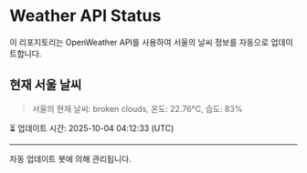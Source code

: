 
# Weather API Status

이 리포지토리는 OpenWeather API를 사용하여 서울의 날씨 정보를 자동으로 업데이트합니다.

## 현재 서울 날씨
> 서울의 현재 날씨: broken clouds, 온도: 22.76°C, 습도: 83%

⏳ 업데이트 시간: 2025-10-04 04:12:33 (UTC)

---
자동 업데이트 봇에 의해 관리됩니다.
